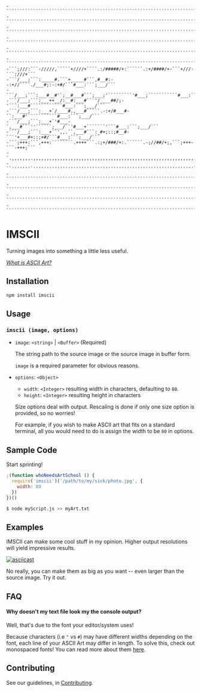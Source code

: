 `````````````````````````````````````````````````````````````````````````````````
-````````````````````````````````````````````````````````````````````````````````
-````````````````````````````````````````````````````````````````````````````````
-````````````````````````````````````````````````````````````````````````````````
-````````````````````````````````````````````````````````````````````````````````
-````````````````````````````````````````````````````````````````````````````````
-````````````````````````````````````````````````````````````````````````````````
-```;///:```-/////,`````+////+````.:/#####/+:``````.:+/####/+-```+///-```:///+```
-```/___;```:_____#.```+_____#```,#__#:--:+//````./___#;:-:+#/```#___:```;___/```
-```/___;```:___#__#'`;__#___#```;___;'`````````'#___;```````````#___:```;___/```
-```/___;```:___++__/:__#:___#```'/____##/;-'```:___#````````````#___:```;___/```
-```/___;```:___+`/____#.,___#`````.-:+/#___#-``:___#'```````````#___:```;___/```
-```/___;```:___+`'#___-`,___#```''``````;___/``'#___+```````'```#___:```;___/```
-```/___;```:___+``',,.``,___#```:_#+;::;#__#-```'+___#+::;+#/```#___:```;___/```
-```;+++:```,+++:````````.++++```.:;+/###/+:.``````.-;//##/+;,```;+++-```-+++;```
-`.,,,,,,,.,,,,,,,,,,,,,,,,,,,,,,,,,,,,,,,,,,,,,,,,,,,,,,,,,,,,,,,,,,,,,,,,,,,,.`
-``'''''''`''''''''''''''''''''''''''''''''''''''''''''''''''''''''''''`'''''''``
-````````````````````````````````````````````````````````````````````````````````
-````````````````````````````````````````````````````````````````````````````````
-````````````````````````````````````````````````````````````````````````````````
-````````````````````````````````````````````````````````````````````````````````
`````````````````````````````````````````````````````````````````````````````````

# IMSCII

Turning images into something a little less useful.

[_What is ASCII Art?_](https://en.wikipedia.org/wiki/ASCII_art)

## Installation

```sh
npm install imscii
```

## Usage

### `imscii (image, options)`

- `image`: `<string>` | `<Buffer>` (Required)

  The string path to the source image or the source image in buffer form.

  `image` is a required parameter for obvious reasons.

- `options`: `<Object>`

  - `width`: `<Integer>` resulting width in characters, defaulting to `80`.
  - `height`: `<Integer>` resulting height in characters

  Size options deal with output. Rescaling is done if only one size option is provided, so no worries!

  For example, if you wish to make ASCII art that fits on a standard terminal, all you would need to do is assign the width to be `80` in options.

## Sample Code

Start sprinting!

```js
;(function whoNeedsArtSchool () {
  require('imscii')('/path/to/my/sick/photo.jpg', {
    width: 80
  })
})()
```

```sh
$ node myScript.js >> myArt.txt
```

## Examples

IMSCII can make some cool stuff in my opinion. Higher output resolutions will yield impressive results.

[![asciicast](https://asciinema.org/a/3gW73MFxlgRYegOgxb1OBAUvM.svg)](https://asciinema.org/a/3gW73MFxlgRYegOgxb1OBAUvM)

No really, you can make them as big as you want -- even larger than the source image. Try it out.

## FAQ

#### Why doesn't my text file look my the console output?

Well, that's due to the font your editor/system uses!

Because characters (i.e `"` vs `#`) may have different widths depending on the font, each line of your ASCII Art may differ in length. To solve this, check out monospaced fonts! You can read more about them [here](https://en.wikipedia.org/wiki/Monospaced_font).

## Contributing

See our guidelines, in [Contributing](https://github.com/mster/imscii/blob/master/CONTRIBUTING.md).
